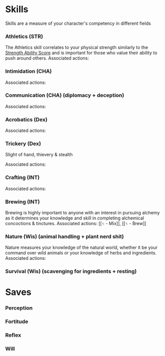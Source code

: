 # Skills
Skills are a measure of your character's competency in different fields
### Athletics (STR)
The Athletics skill correlates to your physical strength similarly to the [Strength Ability Score](Rules/Character%20Creation/Ability%20Scores#Str) and is important for those who value their ability to push around others.
Associated actions:
### Intimidation (CHA)

Associated actions:
### Communication (CHA) (diplomacy + deception)

Associated actions:
### Acrobatics (Dex)

Associated actions:
### Trickery (Dex) 
Slight of hand, thievery & stealth

Associated actions:
### Crafting (INT)

Associated actions:
### Brewing (INT)
Brewing is highly important to anyone with an interest in pursuing alchemy as it determines your knowledge and skill in completing alchemical concoctions & tinctures.
Associated actions: [[ᛃ - Mix]], [[ᛃ - Brew]]
### Nature (Wis) (animal handling + plant nerd shit)
Nature measures your knowledge of the natural world, whether it be your command over wild animals or your knowledge of herbs and ingredients.
Associated actions:
### Survival (Wis) (scavenging for ingredients + resting)

# Saves
### Perception

### Fortitude

### Reflex

### Will
